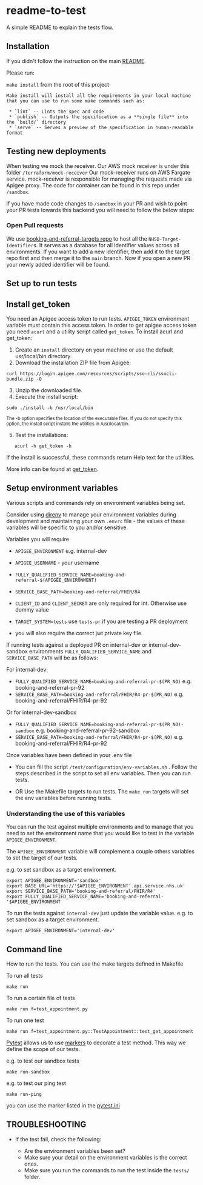 # readme-to-test

A simple README to explain the tests flow.


## Installation

If you didn't follow the instruction on the main [README](../README.md).

Please run:

`make install` from the root of this project
```
Make install will install all the requirements in your local machine that you can use to run some make commands such as:

 * `lint` -- Lints the spec and code
 * `publish` -- Outputs the specification as a **single file** into the `build/` directory
 * `serve` -- Serves a preview of the specification in human-readable format
```

## Testing new deployments
When testing we mock the receiver. Our AWS mock receiver is under this folder `/terraform/mock-receiver`
Our mock-receiver runs on AWS Fargate service. mock-receiver is responsible for managing the requests made via Apigee proxy.
The code for container can be found in this repo under `/sandbox`.

If you have made code changes to  `/sandbox` in your PR and wish to point your PR tests towards this backend you will need to follow the below steps:

### Open Pull requests
We use [booking-and-referral-targets repo](https://github.com/NHSDigital/booking-and-referral-targets) to host all the
`NHSD-Target-Identifier`s. It serves as a database for all identifier values across all environments.
If you want to add a new identifier, then add it to the target repo first and then merge it to the `main` branch.
Now if you open a new PR your newly added identifier will be found.


## Set up to run tests

Install get_token
-----------------------
You need an Apigee access token to run tests. `APIGEE_TOKEN` environment variable must contain this access token. In order to
get apigee access token you need `acurl` and a utility script called `get_token`. To install acurl and get_token:

1. Create an `install` directory on your machine or use the default usr/local/bin directory.
2. Download the installation ZIP file from Apigee:

`curl https://login.apigee.com/resources/scripts/sso-cli/ssocli-bundle.zip -O`

3. Unzip the downloaded file.
4. Execute the install script:

`sudo ./install -b /usr/local/bin`

<sub>The -b option specifies the location of the executable files. If you do not specify this option, the install script installs the utilities in /usr/local/bin.<sub>

5. Test the installations:

 `   acurl -h
    get_token -h`


If the install is successful, these commands return Help text for the utilities.

More info can be found at [get_token](https://docs.apigee.com/api-platform/system-administration/auth-tools#install).

Setup environment variables
-----------------------

Various scripts and commands rely on environment variables being set.

Consider using [direnv](https://direnv.net/) to manage your environment variables during development and maintaining your own `.envrc` file - the values of these variables will be specific to you and/or sensitive.

Variables you will require
- `APIGEE_ENVIRONMENT` e.g. internal-dev
- `APIGEE_USERNAME` - your username

- `FULLY_QUALIFIED_SERVICE_NAME=booking-and-referral-$(APIGEE_ENVIRONMENT)`
- `SERVICE_BASE_PATH=booking-and-referral/FHIR/R4`
- `CLIENT_ID` and `CLIENT_SECRET`  are only required for int. Otherwise use dummy value
- `TARGET_SYSTEM=tests` use `tests-pr` if you are testing a PR deployment
- you will also require the correct jwt private key file.

If running tests against a deployed PR on internal-dev or internal-dev-sandbox environments `FULLY_QUALIFIED_SERVICE_NAME` and `SERVICE_BASE_PATH` will be as follows:

For internal-dev:
- `FULLY_QUALIFIED_SERVICE_NAME=booking-and-referral-pr-$(PR_NO)` e.g. booking-and-referral-pr-92
- `SERVICE_BASE_PATH=booking-and-referral/FHIR/R4-pr-$(PR_NO)` e.g. booking-and-referral/FHIR/R4-pr-92

Or for internal-dev-sandbox
- `FULLY_QUALIFIED_SERVICE_NAME=booking-and-referral-pr-$(PR_NO)-sandbox` e.g. booking-and-referral-pr-92-sandbox
- `SERVICE_BASE_PATH=booking-and-referral/FHIR/R4-pr-$(PR_NO)` e.g. booking-and-referral/FHIR/R4-pr-92



Once variables have been defined in your .env file
- You can fill the script ```/test/configuration/env-variables.sh``` . Follow the steps described in the script to set all env variables. Then you can run tests.

- OR Use the Makefile targets to run tests. The `make run` targets will set the env variables before running tests.

### Understanding the use of this variables

You can run the test against multiple environments and to manage that you need to set the environment name that you would like to test in the variable `APIGEE_ENVIRONMENT`.

The `APIGEE_ENVIRONMENT` variable will complement a couple others variables to set the target of our tests.

e.g. to set sandbox as a target environment.
```
export APIGEE_ENVIRONMENT='sandbox'
export BASE_URL='https://'$APIGEE_ENVIRONMENT'.api.service.nhs.uk'
export SERVICE_BASE_PATH='booking-and-referral/FHIR/R4'
export FULLY_QUALIFIED_SERVICE_NAME='booking-and-referral-'$APIGEE_ENVIRONMENT
```

To run the tests against `internal-dev` just update the variable value.
e.g. to set sandbox as a target environment.
```
export APIGEE_ENVIRONMENT='internal-dev'
```

## Command line

How to run the tests.
You can use the make targets defined in Makefile

To run all tests
```
make run
```

To run a certain file of tests
```
make run f=test_appointment.py
```

To run one test
```
make run f=test_appointment.py::TestAppointment::test_get_appointment
```

[Pytest](https://docs.pytest.org/en/6.2.x/) allows us to use [markers](https://docs.pytest.org/en/6.2.x/example/markers.html) to decorate a test method. This way we define the scope of our tests.

e.g. to test our sandbox tests
```
make run-sandbox
```

e.g. to test our ping test
```
make run-ping
```

you can use the marker listed in the [pytest.ini](../pytest.ini)


## TROUBLESHOOTING

 * If the test fail, check the following:

   - Are the environment variables been set?
   - Make sure your detail on the environment variables is the correct ones.
   - Make sure you run the commands to run the test inside the `tests/` folder.
